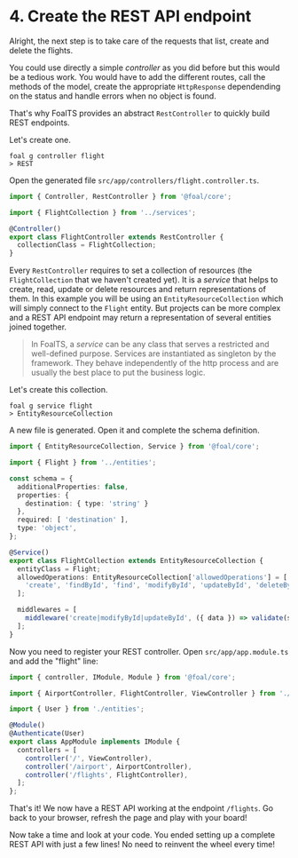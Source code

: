 # 4. Create the REST API endpoint

Alright, the next step is to take care of the requests that list, create and delete the flights.

You could use directly a simple *controller* as you did before but this would be a tedious work. You would have to add the different routes, call the methods of the model, create the appropriate `HttpResponse` dependending on the status and handle errors when no object is found.

That's why FoalTS provides an abstract `RestController` to quickly build REST endpoints.

Let's create one.

```shell
foal g controller flight
> REST
```

Open the generated file `src/app/controllers/flight.controller.ts`.

```typescript
import { Controller, RestController } from '@foal/core';

import { FlightCollection } from '../services';

@Controller()
export class FlightController extends RestController {
  collectionClass = FlightCollection;
}
```

Every `RestController` requires to set a collection of resources (the `FlightCollection` that we haven't created yet). It is a *service* that helps to create, read, update or delete resources and return representations of them. In this example you will be using an `EntityResourceCollection` which will simply connect to the `Flight` entity. But projects can be more complex and a REST API endpoint may return a representation of several entities joined together.

> In FoalTS, a *service* can be any class that serves a restricted and well-defined purpose. Services are instantiated as singleton by the framework. They behave independently of the http process and are usually the best place to put the business logic.

Let's create this collection.

```shell
foal g service flight
> EntityResourceCollection
```

A new file is generated. Open it and complete the schema definition.

```typescript
import { EntityResourceCollection, Service } from '@foal/core';

import { Flight } from '../entities';

const schema = {
  additionalProperties: false,
  properties: {
    destination: { type: 'string' }
  },
  required: [ 'destination' ],
  type: 'object',
};

@Service()
export class FlightCollection extends EntityResourceCollection {
  entityClass = Flight;
  allowedOperations: EntityResourceCollection['allowedOperations'] = [
    'create', 'findById', 'find', 'modifyById', 'updateById', 'deleteById'
  ];

  middlewares = [
    middleware('create|modifyById|updateById', ({ data }) => validate(schema, data))
  ];
}

```

Now you need to register your REST controller. Open `src/app/app.module.ts` and add the "flight" line:

```typescript
import { controller, IModule, Module } from '@foal/core';

import { AirportController, FlightController, ViewController } from './controllers';

import { User } from './entities';

@Module()
@Authenticate(User)
export class AppModule implements IModule {
  controllers = [
    controller('/', ViewController),
    controller('/airport', AirportController),
    controller('/flights', FlightController),
  ];
};

```

That's it! We now have a REST API working at the endpoint `/flights`. Go back to your browser, refresh the page and play with your board!

Now take a time and look at your code. You ended setting up a complete REST API with just a few lines! No need to reinvent the wheel every time!
